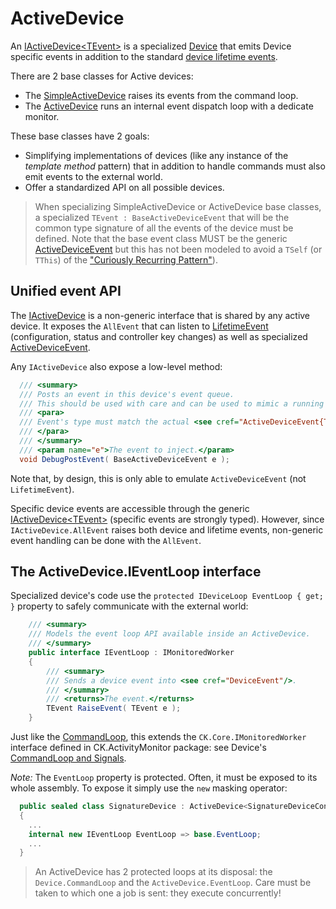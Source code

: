 # ActiveDevice

An [IActiveDevice&lt;TEvent&gt;](IActiveDeviceT.cs) is a specialized [Device](../Device/Device.cs) that emits Device specific events
in addition to the standard [device lifetime events](../Device/LifetimeEvent/DeviceLifetimeEvent.cs).

There are 2 base classes for Active devices:

- The [SimpleActiveDevice](SimpleActiveDevice.cs) raises its events from the command loop.
- The [ActiveDevice](ActiveDevice.cs) runs an internal event dispatch loop with a dedicate monitor.

These base classes have 2 goals:
- Simplifying implementations of devices (like any instance of the *template method* pattern) that in
addition to handle commands must also emit events to the external world.
- Offer a standardized API on all possible devices.

> When specializing SimpleActiveDevice or ActiveDevice base classes, a specialized `TEvent : BaseActiveDeviceEvent` 
> that will be the common type signature of all the events of the device must be defined.
> Note that the base event class MUST be the generic [ActiveDeviceEvent](ActiveDeviceEvent.cs) but this has not been
> modeled to avoid a `TSelf` (or `TThis`) of the ["Curiously Recurring Pattern"](https://en.wikipedia.org/wiki/Curiously_recurring_template_pattern)).

## Unified event API

The [IActiveDevice](IActiveDevice.cs) is a non-generic interface that is shared by any active device. It exposes the `AllEvent`
that can listen to [LifetimeEvent](../Device/LifetimeEvent/DeviceLifetimeEvent.cs) (configuration, status and controller key changes)
as well as specialized [ActiveDeviceEvent](ActiveDeviceEvent.cs).

Any `IActiveDevice` also expose a low-level method:

```csharp
  /// <summary>
  /// Posts an event in this device's event queue.
  /// This should be used with care and can be used to mimic a running device.
  /// <para>
  /// Event's type must match the actual <see cref="ActiveDeviceEvent{TDevice}"/> type otherwise an <see cref="InvalidCastException"/> is thrown.
  /// </para>
  /// </summary>
  /// <param name="e">The event to inject.</param>
  void DebugPostEvent( BaseActiveDeviceEvent e );
```

Note that, by design, this is only able to emulate `ActiveDeviceEvent` (not `LifetimeEvent`).

Specific device events are accessible through the generic [IActiveDevice&lt;TEvent&gt;](IActiveDeviceT.cs) (specific events
are strongly typed). However, since `IActiveDevice.AllEvent` raises both device and lifetime events, non-generic event handling
can be done with the `AllEvent`.

## The ActiveDevice.IEventLoop interface

Specialized device's code use the `protected IDeviceLoop EventLoop { get; }` property
to safely communicate with the external world: 

```csharp
    /// <summary>
    /// Models the event loop API available inside an ActiveDevice.
    /// </summary>
    public interface IEventLoop : IMonitoredWorker
    {
        /// <summary>
        /// Sends a device event into <see cref="DeviceEvent"/>.
        /// </summary>
        /// <returns>The event.</returns>
        TEvent RaiseEvent( TEvent e );
    }
```

Just like the [CommandLoop](../Device/Device.ICommandLoop.cs), this extends the `CK.Core.IMonitoredWorker` interface
defined in CK.ActivityMonitor package: see Device's [CommandLoop and Signals](../Device/README.md#CommandLoop-and-Signals).

*Note:* The `EventLoop` property is protected. Often, it must be exposed to its whole assembly. To expose it simply use
the `new` masking operator:

```csharp
  public sealed class SignatureDevice : ActiveDevice<SignatureDeviceConfiguration,SignatureDeviceEvent>
  {
    ... 
    internal new IEventLoop EventLoop => base.EventLoop;
    ...
  }  
```

> An ActiveDevice has 2 protected loops at its disposal: the `Device.CommandLoop` and the `ActiveDevice.EventLoop`. Care must 
> be taken to which one a job is sent: they execute concurrently!
